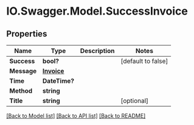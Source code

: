# IO.Swagger.Model.SuccessInvoice
## Properties

Name | Type | Description | Notes
------------ | ------------- | ------------- | -------------
**Success** | **bool?** |  | [default to false]
**Message** | [**Invoice**](Invoice.md) |  | 
**Time** | **DateTime?** |  | 
**Method** | **string** |  | 
**Title** | **string** |  | [optional] 

[[Back to Model list]](../README.md#documentation-for-models) [[Back to API list]](../README.md#documentation-for-api-endpoints) [[Back to README]](../README.md)

